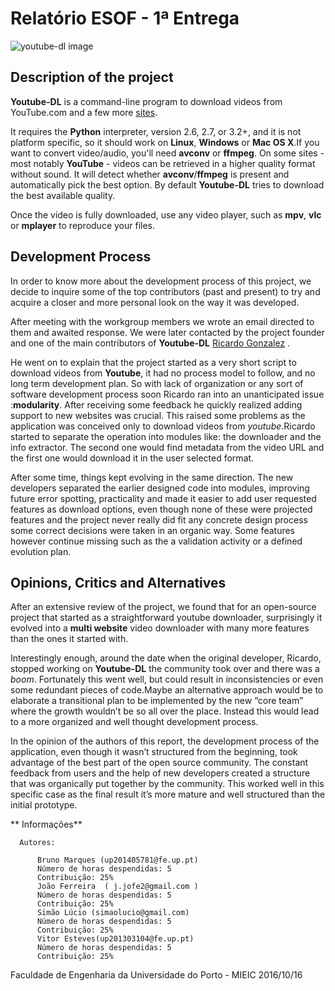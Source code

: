 # Relatório ESOF - 1ª Entrega

![youtube-dl image](https://github.com/atomicscale/youtube-dl/blob/master/ESOF-Docs/images1/youtube-dl.jpg)
## Description of the project

**Youtube-DL** is a command-line program to download videos from YouTube.com and a few more [sites](http://rg3.github.io/youtube-dl/supportedsites.html). 

It requires the **Python** interpreter, version 2.6, 2.7, or 3.2+, and it is not platform specific, so it should work on **Linux**, **Windows** or **Mac OS X**.If you want to convert video/audio, you'll need **avconv** or **ffmpeg**. On some sites - most notably **YouTube** - videos can be retrieved in a higher quality format without sound. It will detect whether **avconv**/**ffmpeg** is present and automatically pick the best option. By default **Youtube-DL** tries to download the best available quality.

Once the video is fully downloaded, use any video player, such as **mpv**, **vlc** or **mplayer** to reproduce your files.

## Development Process

In order to know more about the development process of this project, we decide to inquire some of the top contributors (past and present) to try and acquire a closer and more personal look on the way it was developed.

After meeting with the workgroup members we wrote an email directed to them and awaited response. We were later contacted by the project founder and one of the main contributors of **Youtube-DL** [Ricardo Gonzalez](https://github.com/rg3) .

He went on to explain that the project started as a very short script to download videos from **Youtube**, it had no process model to follow, and no long term development plan. So with lack of organization or any sort of software development process soon Ricardo ran into an unanticipated issue :**modularity**. After receiving some feedback he quickly realized adding support to new websites was crucial. This raised some problems as the application was conceived only to download videos from *youtube*.Ricardo started to separate the operation into modules like: the downloader and the info extractor. The second one would find metadata from the video URL and the first one would download it in the user selected format.


After some time, things kept evolving in the same direction. The new developers separated the earlier designed code into modules, improving future error spotting, practicality and made it easier to add user requested features as download options, even though none of these were projected features and the project never really did fit any concrete design process some correct decisions were taken in an organic way. Some features however continue missing such as the a validation activity or a defined evolution plan.

## Opinions, Critics and Alternatives 

After an extensive review of the project, we found that for an open-source project that started as a straightforward youtube downloader, surprisingly it evolved into a **multi website** video downloader with many more features than the ones it started with.

Interestingly enough, around the date when the original developer, Ricardo, stopped working on **Youtube-DL** the community took over and there was a _boom_. Fortunately this went well, but could result in inconsistencies or even some redundant pieces of code.Maybe an alternative approach would be to elaborate a transitional plan to be implemented by the new “core team” where the growth wouldn’t be so all over the place. Instead this would lead to a more organized and well thought development process.

In the opinion of the authors of this report, the development process of the application, even though it wasn’t structured from the beginning, took advantage of the best part of the open source community. The constant feedback from users and the help of new developers created a structure that was organically put together by the community. This worked well in this specific case as the final result it’s more mature and well structured than the initial prototype.


  **  Informações**
    
    
      Autores:
      
          Bruno Marques (up201405781@fe.up.pt)
          Número de horas despendidas: 5
          Contribuição: 25%
          João Ferreira  ( j.jofe2@gmail.com )
          Número de horas despendidas: 5
          Contribuição: 25%
          Simão Lúcio (simaolucio@gmail.com)
          Número de horas despendidas: 5
          Contribuição: 25%
          Vitor Esteves(up201303104@fe.up.pt)
          Número de horas despendidas: 5
          Contribuição: 25%
          
          
Faculdade de Engenharia da Universidade do Porto - MIEIC
2016/10/16
